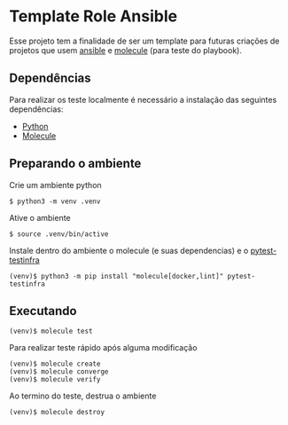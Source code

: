 # Template Role Ansible

Esse projeto tem a finalidade de ser um template para futuras criações de projetos que usem [ansible](https://docs.ansible.com/) e [molecule](https://molecule.readthedocs.io/en/latest/) (para teste do playbook).

## Dependências
Para realizar os teste localmente é necessário a instalação das seguintes dependências:

* [Python](https://www.python.org/downloads/)
* [Molecule](https://molecule.readthedocs.io/en/latest/installation.html)

## Preparando o ambiente

Crie um ambiente python

    $ python3 -m venv .venv

Ative o ambiente

    $ source .venv/bin/active

Instale dentro do ambiente o molecule (e suas dependencias) e o [pytest-testinfra](https://testinfra.readthedocs.io/en/latest/)

    (venv)$ python3 -m pip install "molecule[docker,lint]" pytest-testinfra

## Executando

    (venv)$ molecule test

Para realizar teste rápido após alguma modificação

    (venv)$ molecule create
    (venv)$ molecule converge
    (venv)$ molecule verify

Ao termino do teste, destrua o ambiente

    (venv)$ molecule destroy
